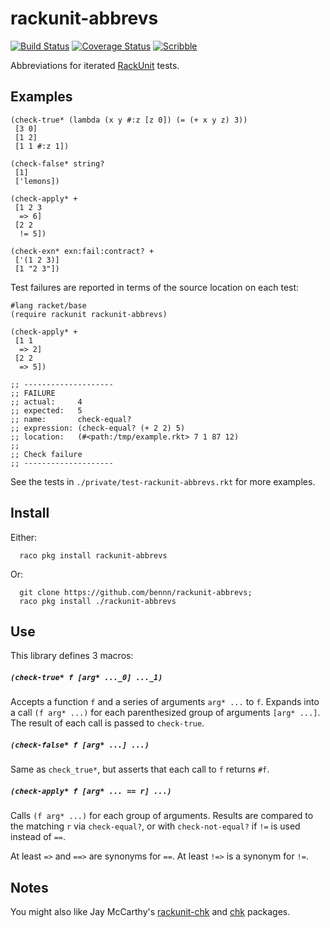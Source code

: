 rackunit-abbrevs
================
[![Build Status](https://travis-ci.org/bennn/rackunit-abbrevs.svg)](https://travis-ci.org/bennn/rackunit-abbrevs)
[![Coverage Status](https://coveralls.io/repos/bennn/rackunit-abbrevs/badge.svg?branch=master&service=github)](https://coveralls.io/github/bennn/rackunit-abbrevs?branch=master)
[![Scribble](https://img.shields.io/badge/Docs-Scribble-blue.svg)](http://docs.racket-lang.org/rackunit-abbrevs/index.html)

Abbreviations for iterated [RackUnit](http://docs.racket-lang.org/rackunit/api.html) tests.


Examples
--------

```
(check-true* (lambda (x y #:z [z 0]) (= (+ x y z) 3))
 [3 0]
 [1 2]
 [1 1 #:z 1])

(check-false* string?
 [1]
 ['lemons])

(check-apply* +
 [1 2 3
  => 6]
 [2 2
  != 5])

(check-exn* exn:fail:contract? +
 ['(1 2 3)]
 [1 "2 3"])
```

Test failures are reported in terms of the source location on each test:
```
#lang racket/base
(require rackunit rackunit-abbrevs)

(check-apply* +
 [1 1
  => 2]
 [2 2
  => 5])

;; --------------------
;; FAILURE
;; actual:     4
;; expected:   5
;; name:       check-equal?
;; expression: (check-equal? (+ 2 2) 5)
;; location:   (#<path:/tmp/example.rkt> 7 1 87 12)
;; 
;; Check failure
;; --------------------
```

See the tests in `./private/test-rackunit-abbrevs.rkt` for more examples.


Install
-------

Either:
```
  raco pkg install rackunit-abbrevs
```

Or:
```
  git clone https://github.com/bennn/rackunit-abbrevs;
  raco pkg install ./rackunit-abbrevs
```


Use
---

This library defines 3 macros:

##### `(check-true* f [arg* ..._0] ..._1)`
  Accepts a function `f` and a series of arguments `arg* ...` to `f`.
  Expands into a call `(f arg* ...)` for each parenthesized group of arguments `[arg* ...]`.
  The result of each call is passed to `check-true`.
##### `(check-false* f [arg* ...] ...)`
  Same as `check_true*`, but asserts that each call to `f` returns `#f`.
##### `(check-apply* f [arg* ... == r] ...)`
  Calls `(f arg* ...)` for each group of arguments.
  Results are compared to the matching `r` via `check-equal?`, or with
   `check-not-equal?` if `!=` is used instead of `==`.

At least `=>` and `==>` are synonyms for `==`.
At least `!=>` is a synonym for `!=`.


Notes
-----

You might also like Jay McCarthy's [rackunit-chk](https://github.com/jeapostrophe/rackunit-chk)
 and [chk](https://github.com/jeapostrophe/chk) packages.

